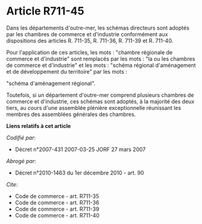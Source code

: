 # Article R711-45

Dans les départements d'outre-mer, les schémas directeurs sont adoptés par les chambres de commerce et d'industrie
conformément aux dispositions des articles R. 711-35, R. 711-36, R. 711-39 et R. 711-40.

Pour l'application de ces articles, les mots : "chambre régionale de commerce et d'industrie" sont remplacés par les mots :
"la ou les chambres de commerce et d'industrie" et les mots : "schéma régional d'aménagement et de développement du
territoire" par les mots :

"schéma d'aménagement régional".

Toutefois, si un département d'outre-mer comprend plusieurs chambres de commerce et d'industrie, ces schémas sont adoptés, à
la majorité des deux tiers, au cours d'une assemblée plénière exceptionnelle réunissant les membres des assemblées générales
des chambres.

**Liens relatifs à cet article**

_Codifié par_:

  - Décret n°2007-431 2007-03-25 JORF 27 mars 2007

_Abrogé par_:

  - Décret n°2010-1463 du 1er décembre 2010 - art. 90

_Cite_:

  - Code de commerce - art. R711-35
  - Code de commerce - art. R711-36
  - Code de commerce - art. R711-39
  - Code de commerce - art. R711-40
